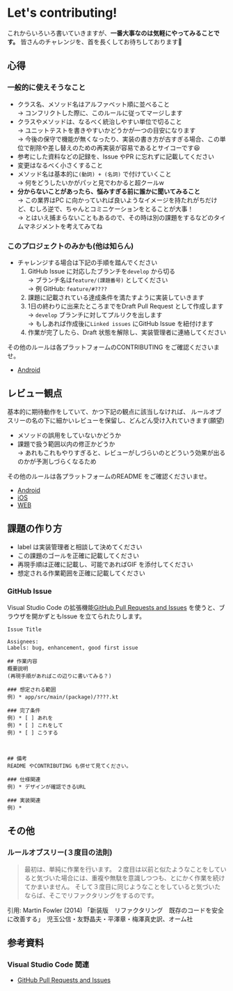 # Let's contributing!
これからいろいろ書いていきますが、**一番大事なのは気軽にやってみることです。**
皆さんのチャレンジを、首を長くしてお待ちしております:bow:

## 心得
### 一般的に使えそうなこと
* クラス名、メソッド名はアルファベット順に並べること<br />
→ コンフリクトした際に、このルールに従ってマージします
* クラスやメソッドは、なるべく統治しやすい単位で切ること<br />
→ ユニットテストを書きやすいかどうかが一つの目安になります<br />
→ 今後の保守で機能が無くなったり、実装の書き方が古すぎる場合、この単位で削除や差し替えのための再実装が容易であるとサイコーです:laughing:
* 参考にした資料などの記録を、Issue やPR に忘れずに記載してください
* 変更はなるべく小さくすること
* メソッド名は基本的に```(動詞) + (名詞)``` で付けていくこと<br />
→ 何をどうしたいかがパッと見でわかると超クールw
* **分からないことがあったら、悩みすぎる前に誰かに聞いてみること**<br />
→ この業界はPC に向かっていれば良いようなイメージを持たれがちだけど、むしろ逆で、ちゃんとコミニケーションをとることが大事！<br />
→ とはいえ捕まらないこともあるので、その時は別の課題をするなどのタイムマネジメントを考えてみてね

### このプロジェクトのみかも(他は知らん)
* チャレンジする場合は下記の手順を踏んでください
    1. GitHub Issue に対応したブランチを```develop``` から切る<br />
    → ブランチ名は```feature/(課題番号)``` としてください<br />
    → 例 GitHub: ```feature/#????```
    2. 課題に記載されている達成条件を満たすように実装していきます
    3. 1日の終わりに出来たところまでをDraft Pull Request として作成します<br />
    → ```develop``` ブランチに対してプルリクを出します<br />
    → もしあれば作成後に```Linked issues``` にGitHub Issue を紐付けます
    4. 作業が完了したら、Draft 状態を解除し、実装管理者に連絡してください

その他のルールは各プラットフォームのCONTRIBUTING をご確認くださいませ。
* [Android](./android/CONTRIBUTING.md)
<!--* [iOS](./ios/docs/CONTRIBUTING.md)-->
<!--* [WEB](./webapp/docs/CONTRIBUTING.md)-->



## レビュー観点
基本的に期待動作をしていて、かつ下記の観点に該当しなければ、
ルールオブスリーの名の下に細かいレビューを保留し、どんどん受け入れていきます(願望)

* メソッドの誤用をしていないかどうか<br />
* 課題で扱う範囲以内の修正かどうか<br />
→ あれもこれもやりすぎると、レビューがしづらいのとどういう効果が出るのかが予測しづらくなるため

その他のルールは各プラットフォームのREADME をご確認くださいませ。
* [Android](./android/README.md)
* [iOS](./ios/README.md)
* [WEB](./webapp/README.md)



## 課題の作り方
* label は実装管理者と相談して決めてください
* この課題のゴールを正確に記載してください
* 再現手順は正確に記載し、可能であればGIF を添付してください
* 想定される作業範囲を正確に記載してください

### GitHub Issue
Visual Studio Code の拡張機能[GitHub Pull Requests and Issues] を使うと、ブラウザを開かずともIssue を立てられたりします。

```
Issue Title

Assignees:
Labels: bug, enhancement, good first issue

## 作業内容
概要説明
(再現手順があればこの辺りに書いてみる？)

### 想定される範囲
例) * app/src/main/(package)/????.kt

### 完了条件
例) * [ ] あれを
例) * [ ] これをして
例) * [ ] こうする



## 備考
README やCONTRIBUTING も併せて見てください。

### 仕様関連
例) * デザインが確認できるURL

### 実装関連
例) * 
```



## その他
### ルールオブスリー(３度目の法則)
> 最初は、単純に作業を行います。
> ２度目は以前と似たようなことをしていると気づいた場合には、重複や無駄を意識しつつも、とにかく作業を続けてかまいません。
> そして３度目に同じようなことをしていると気づいたならば、そこでリファクタリングをするのです。

引用: Martin Fowler (2014) 「新装版　リファクタリング　既存のコードを安全に改善する」　児玉公信・友野晶夫・平澤章・梅澤真史訳、オーム社



## 参考資料
### Visual Studio Code 関連
* [GitHub Pull Requests and Issues]



[GitHub Pull Requests and Issues]: https://marketplace.visualstudio.com/items?itemName=GitHub.vscode-pull-request-github
